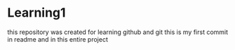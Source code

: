 # Learning1
this repository was created for learning github and git
this is my first commit in readme and in this entire project 

